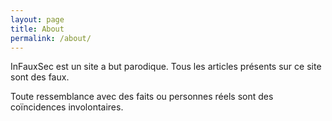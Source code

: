 ```yaml
---
layout: page
title: About
permalink: /about/
---
```


InFauxSec est un site a but parodique. Tous les articles présents sur ce site sont des faux.

Toute ressemblance avec des faits ou personnes réels sont des coïncidences involontaires.
